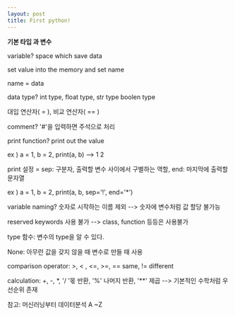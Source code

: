 ```yaml
---
layout: post
title: First python!
---
```


**기본 타입 과 변수**


variable? space which save data

set value into the memory and set name

name = data

data type? int type, float type, str type boolen type


대입 연산자( = ), 비교 연산자( == )


comment? '#'을 입력하면 주석으로 처리


print function? print out the value

ex ) a = 1, b = 2, print(a, b) --> 1 2


print 설정 = sep: 구분자, 출력할 변수 사이에서 구별하는 역할, end: 마지막에 출력할 문자열

ex ) a = 1, b = 2, print(a, b, sep='!', end='*')


variable naming? 숫자로 시작하는 이름 제외 --> 숫자에 변수처럼 값 할당 불가능

reserved keywords 사용 불가 --> class, function 등등은 사용불가


type 함수: 변수의 type을 알 수 있다.


None: 아무런 값을 갖지 않을 때 변수로 만들 때 사용

comparison operator: >, < , <=, >=, == same, != different


calculation: +, -, *, '/ '몫 반환, '%' 나머지 반환, '**' 제곱 --> 기본적인 수학처럼 우선순위 존재


참고: 머신러닝부터 데이터분석 A ~Z


